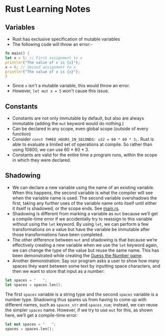 # Rust Learning Notes

## Variables
- Rust has exclusive specification of mutable variables
- The following code will throw an error:-
```rust
fn main() {
let x = 5; // First assignment to x
println!("The value of x is {x}");
x = 6; // Second assignment to x
println!("The value of x is {x}");
}
```
- Since `x` isn't a mutable variable, this would throw an error.
- However, `let mut x = 5` won't cause this issue.

## Constants
- Constants are not only immutable by default, but also are always immutable (adding the `mut` keyword would do nothing.)
- Can be declared in any scope, even global scope (outside of every function)
- Consider `const THREE_HOURS_IN_SECONDS: u32 = 60 * 60 * 3;`. Rust is able to evaluate a limited set of operations at compile. So rather than using 10800, we can use 60 * 60 * 3.
- Constants are valid for the entire time a program runs, within the scope in which they were declared.

## Shadowing 
- We can declare a new variable using the name of an existing variable.  When this happens, the second variable is what the compiler will see when the variable name is used. The second variable overshadows the first, taking any further uses of the variable name onto itself until either it itself is shadowed, or the scope ends. See [main.rs](src/main.rs).
- Shadowing is different from marking a variable as `mut` because we’ll get a compile-time error if we accidentally try to reassign to this variable without using the `let` keyword. By using `let`, we can perform a few transformations on a value but have the variable be immutable after those transformations have been completed.
- The other difference between `mut` and shadowing is that because we’re effectively creating a new variable when we use the `let` keyword again, we can change the type of the value but reuse the same name. This has been demonstrated while creating the [Guess the Number game](../guess_the_number/src/main.rs).
- Another demonstration:
Say our program asks a user to show how many spaces they want between some text by inputting space characters, and then we want to store that input as a number:
```rust
let spaces = "   ";
let spaces = spaces.len();
```
The first `spaces` variable is a string type and the second `spaces` variable is a number type. Shadowing thus spares us from having to come up with different names, such as `spaces_str` and `spaces_num`; instead, we can reuse the simpler `spaces` name. However, if we try to use `mut` for this, as shown here, we’ll get a compile-time error:
```rust
let mut spaces = "   ";
spaces = spaces.len();
```
